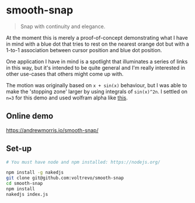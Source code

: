 # smooth-snap
> Snap with continuity and elegance.

At the moment this is merely a proof-of-concept demonstrating what I have in mind with a blue dot that tries to rest on the nearest orange dot but with a 1-to-1 association between cursor position and blue dot position.

One application I have in mind is a spotlight that illuminates a series of links in this way, but it's intended to be quite general and I'm really interested in other use-cases that others might come up with.

The motion was originally based on `x + sin(x)` behaviour, but I was able to make the 'stopping zone' larger by using integrals of `sin(x)^2n`. I settled on `n=3` for this demo and used wolfram alpha like [this](http://www.wolframalpha.com/input/?i=integrate+sin%28x%29%5E6).

## Online demo

https://andrewmorris.io/smooth-snap/

## Set-up

``` sh
# You must have node and npm installed: https://nodejs.org/

npm install -g nakedjs
git clone git@github.com:voltrevo/smooth-snap
cd smooth-snap
npm install
nakedjs index.js
```
